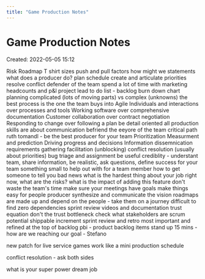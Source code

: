 ```yaml
---
title: "Game Production Notes"
---
```

# Game Production Notes
Created: 2022-05-05 15:12

Risk Roadmap
T shirt sizes
push and pull factors
how might we statements
what does a producer do?
plan schedule
create and articulate priorities
resolve conflict
defender of the team
spend a lot of time with marketing
headcounts and p&l
project lead
to do list - backlog
burn down chart
planning
complicated (lots of moving parts) vs complex (unknowns)
the best process is the one the team buys into
Agile
Individuals and interactions over processes and tools
Working software over comprehensive documentation
Customer collaboration over contract negotiation
Responding to change over following a plan
be detail oriented
all production skills are about communication
befriend the eeyore of the team
critical path
ruth tomandl - be the best producer for your team
Prioritization
Measurment and prediction
Driving progress and decisions
Information dissemnication
requirements gathering
facilitation (unblocking)
conflict resolution (usually about priorities)
bug triage and assignment
be useful
crediblity - understant team, share information, be realistic, ask questions, define success for your team
something small to help out with for a team member
how to get someone to tell you bad news
what is the hardest thing about your job right now, what are the risks?
what is the impact of adding this feature
don't waste the team's time
make sure your meetings have goals
make things easy for people
producer synthesize and communicate the vision
roadmaps are made up and depend on the people - take them on a journey
difficult to find zero dependencies
sprint review videos and documentation
trust equation
don't the trust bottleneck
check what stakeholders are
scrum
potential shippable increment
sprint review and retro
most important and refined at the top of backlog
pbi - product backlog items
stand up 15 mins - how are we reaching our goal - Stefano

new patch for live service games work like a mini production schedule


conflict resolution - ask both sides

what is your super power
dream job
